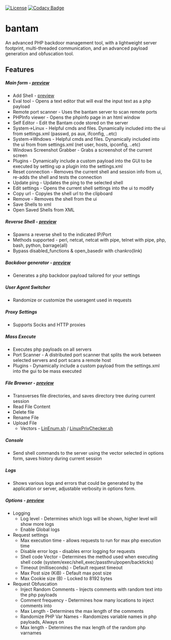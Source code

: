 [![License](http://img.shields.io/badge/license-MIT-green.svg)](LICENSE)
[![Codacy Badge](https://api.codacy.com/project/badge/Grade/cc36189ec3a047a1b8b1ccbff7438726)](https://www.codacy.com?utm_source=github.com&amp;utm_medium=referral&amp;utm_content=gellin/bantam&amp;utm_campaign=Badge_Grade)

# bantam
An advanced PHP backdoor management tool, with a lightweight server footprint, multi-threaded communication, and an advanced payload generation and obfuscation tool.

## Features
##### Main form - [preview](documentation/forms/main.png)

- Add Shell - [preview](documentation/forms/add_shell.png)
- Eval tool - Opens a text editor that will eval the input text as a php payload
- Remote port scanner - Uses the bantam server to scan remote ports
- PHPInfo viewer - Opens the phpinfo page in an html window
- Self Editor - Edit the Bantam code stored on the server
- System->Linux - Helpful cmds and files. Dynamically included into the ui from settings.xml (passwd, ps aux, ifconfig, ..etc) 
- System->Wndows - Helpful cmds and files. Dynamically included into the ui from from settings.xml (net user, hosts, ipconfig, ..etc)
- Windows Screenshot Grabber - Grabs a screenshot of the current screen
- Plugins - Dynamically include a custom payload into the GUI to be executed by setting up a plugin into the settings.xml
- Reset connection - Removes the current shell and session info from ui, re-adds the shell and tests the connection
- Update ping - Updates the ping to the selected shell
- Edit settings - Opens the current shell settings into the ui to modify
- Copy url - Copyies the shell url to the clipboard
- Remove - Removes the shell from the ui
- Save Shells to xml
- Open Saved Shells from XML
##### Reverse Shell - [preview](documentation/forms/reverse_shell.png)
- Spawns a reverse shell to the indicated IP/Port
- Methods supported - perl, netcat, netcat with pipe, telnet with pipe, php, bash, python, barrage(all)
- Bypass disabled_functions & open_basedir with chankro(link)
##### Backdoor generator - [preview](documentation/forms/backdoor_gen.png)
- Generates a php backdoor payload tailored for your settings
##### User Agent Switcher 
- Randomize or customize the useragent used in requests
##### Proxy Settings 
- Supports Socks and HTTP proxies
##### Mass Execute 
- Executes php payloads on all servers
- Port Scanner - A distributed port scanner that splits the work between selected servers and port scans a remote host 
- Plugins - Dynamically include a custom payload from the settings.xml into the gui to be mass executed
##### File Browser - [preview](documentation/forms/filebrowser.png)
- Transverses file directories, and saves directory tree during current session
- Read File Content
- Delete file
- Rename File
- Upload File
  - Vectors - [LinEnum.sh](https://github.com/rebootuser/LinEnum/blob/master/LinEnum.sh) / [LinuxPrivChecker.sh](https://github.com/sleventyeleven/linuxprivchecker/blob/master/linuxprivchecker.py)
##### Console
- Send shell commands to the server using the vector selected in options form, saves history during current session
##### Logs 
- Shows various logs and errors that could be generated by the application or server, adjustable verbosity in options form.
##### Options - [preview](documentation/forms/options.png)
- Logging 
  - Log level - Determines which logs will be shown, higher level will show more logs
  - Enable Global logs
- Request settings
  - Max execution time - allows requests to run for max php execution time
  - Disable error logs - disables error logging for requests
  - Shell code Vector - Determines the method used when executing shell code (system/exec/shell_exec/passthru/popen/backticks)
  - Timeout (milliseconds) - Default request timeout
  - Max Post size (KiB) - Default max post size
  - Max Cookie size (B) - Locked to 8192 bytes
- Request Obfuscation
  - Inject Random Comments - Injects comments with random text into the php payloads
  - Comment frequency - Determines how many locations to inject comments into
  - Max Length - Determines the max length of the comments
  - Randomize PHP Var Names - Randomizes variable names in php payloads, Always on
  - Max length - Determines the max length of the random php varnames